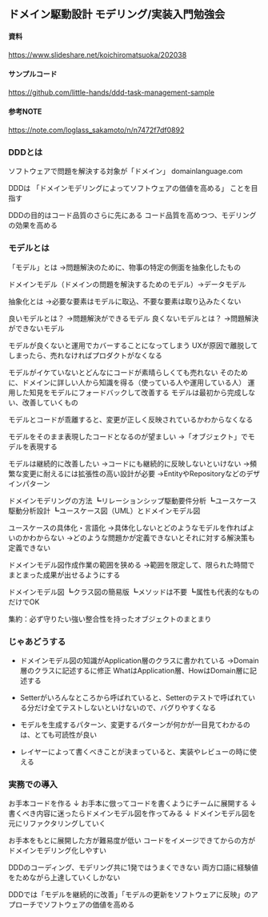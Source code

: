 ## ドメイン駆動設計 モデリング/実装入門勉強会

#### 資料
https://www.slideshare.net/koichiromatsuoka/202038
#### サンプルコード
https://github.com/little-hands/ddd-task-management-sample
#### 参考NOTE
https://note.com/loglass_sakamoto/n/n7472f7df0892

### DDDとは
ソフトウェアで問題を解決する対象が「ドメイン」
domainlanguage.com

DDDは
「ドメインモデリングによってソフトウェアの価値を高める」
ことを目指す

DDDの目的はコード品質のさらに先にある
コード品質を高めつつ、モデリングの効果を高める

### モデルとは

「モデル」とは
→問題解決のために、物事の特定の側面を抽象化したもの

ドメインモデル（ドメインの問題を解決するためのモデル）→データモデル

抽象化とは
→必要な要素はモデルに取込、不要な要素は取り込みたくない

良いモデルとは？
→問題解決ができるモデル
良くないモデルとは？
→問題解決ができないモデル

モデルが良くないと運用でカバーすることになってしまう
UXが原因で離脱してしまったら、売れなければプロダクトがなくなる

モデルがイケていないとどんなにコードが素晴らしくても売れない
そのために、ドメインに詳しい人から知識を得る（使っている人や運用している人）
運用した知見をモデルにフォードバックして改善する
モデルは最初から完成しない、改善していくもの

モデルとコードが乖離すると、変更が正しく反映されているかわからなくなる

モデルをそのまま表現したコードとなるのが望ましい
→「オブジェクト」でモデルを表現する

モデルは継続的に改善したい
→コードにも継続的に反映しないといけない
→頻繁な変更に耐えるには拡張性の高い設計が必要
→EntityやRepositoryなどのデザインパターン

ドメインモデリングの方法
┗リレーションシップ駆動要件分析
┗ユースケース駆動分析設計
┗ユースケース図（UML）とドメインモデル図

ユースケースの具体化・言語化
→具体化しないとどのようなモデルを作ればよいのかわからない
→どのような問題かが定義できないとそれに対する解決策も定義できない

ドメインモデル図作成作業の範囲を狭める
→範囲を限定して、限られた時間でまとまった成果が出せるようにする

ドメインモデル図
┗クラス図の簡易版
┗メソッドは不要
┗属性も代表的なものだけでOK

集約：必ず守りたい強い整合性を持ったオブジェクトのまとまり

### じゃあどうする
- ドメインモデル図の知識がApplication層のクラスに書かれている
→Domain層のクラスに記述するに修正
WhatはApplication層、HowはDomain層に記述する

- Setterがいろんなところから呼ばれていると、Setterのテストで呼ばれている分だけ全てテストしないといけないので、バグりやすくなる

- モデルを生成するパターン、変更するパターンが何かが一目見てわかるのは、とても可読性が良い

- レイヤーによって書くべきことが決まっていると、実装やレビューの時に使える

### 実務での導入
お手本コードを作る
↓
お手本に倣ってコードを書くようにチームに展開する
↓
書くべき内容に迷ったらドメインモデル図を作ってみる
↓
ドメインモデル図を元にリファクタリングしていく

お手本をもとに展開した方が難易度が低い
コードをイメージできてからの方がドメインモデリング化しやすい

DDDのコーディング、モデリング共に1発ではうまくできない
両方口語に経験値をためながら上達していくしかない

DDDでは「モデルを継続的に改善」「モデルの更新をソフトウェアに反映」のアプローチでソフトウェアの価値を高める
